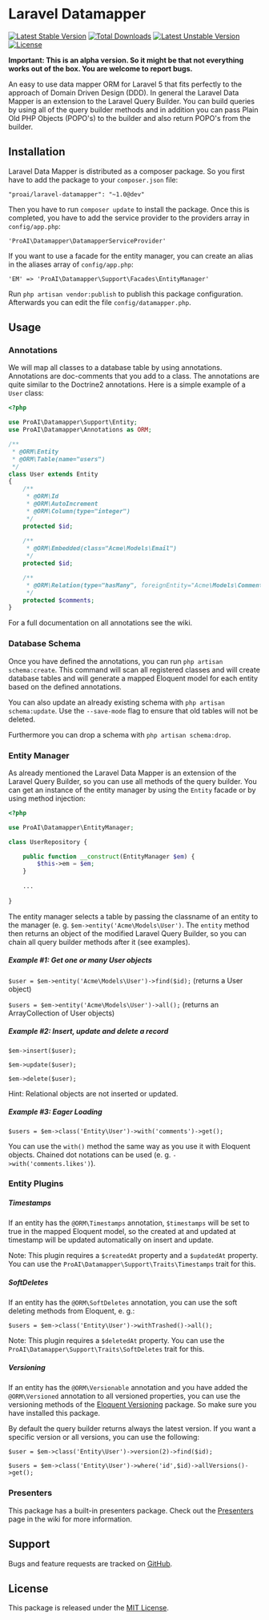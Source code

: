 # Laravel Datamapper

[![Latest Stable Version](https://poser.pugx.org/proai/laravel-datamapper/v/stable)](https://packagist.org/packages/proai/laravel-datamapper) [![Total Downloads](https://poser.pugx.org/proai/laravel-datamapper/downloads)](https://packagist.org/packages/proai/laravel-datamapper) [![Latest Unstable Version](https://poser.pugx.org/proai/laravel-datamapper/v/unstable)](https://packagist.org/packages/proai/laravel-datamapper) [![License](https://poser.pugx.org/proai/laravel-datamapper/license)](https://packagist.org/packages/proai/laravel-datamapper)

**Important: This is an alpha version. So it might be that not everything works out of the box. You are welcome to report bugs.**

An easy to use data mapper ORM for Laravel 5 that fits perfectly to the approach of Domain Driven Design (DDD). In general the Laravel Data Mapper is an extension to the Laravel Query Builder. You can build queries by using all of the query builder methods and in addition you can pass Plain Old PHP Objects (POPO's) to the builder and also return POPO's from the builder.

## Installation

Laravel Data Mapper is distributed as a composer package. So you first have to add the package to your `composer.json` file:

```
"proai/laravel-datamapper": "~1.0@dev"
```

Then you have to run `composer update` to install the package. Once this is completed, you have to add the service provider to the providers array in `config/app.php`:

```
'ProAI\Datamapper\DatamapperServiceProvider'
```

If you want to use a facade for the entity manager, you can create an alias in the aliases array of `config/app.php`:

```
'EM' => 'ProAI\Datamapper\Support\Facades\EntityManager'
```

Run `php artisan vendor:publish` to publish this package configuration. Afterwards you can edit the file `config/datamapper.php`.

## Usage

### Annotations

We will map all classes to a database table by using annotations. Annotations are doc-comments that you add to a class. The annotations are quite similar to the Doctrine2 annotations. Here is a simple example of a `User` class:

```php
<?php

use ProAI\Datamapper\Support\Entity;
use ProAI\Datamapper\Annotations as ORM;

/**
 * @ORM\Entity
 * @ORM\Table(name="users")
 */
class User extends Entity
{
    /**
     * @ORM\Id
     * @ORM\AutoIncrement
     * @ORM\Column(type="integer")
     */
    protected $id;
    
    /**
     * @ORM\Embedded(class="Acme\Models\Email")
     */
    protected $id;

    /**
     * @ORM\Relation(type="hasMany", foreignEntity="Acme\Models\Comment")
     */
    protected $comments;
}
```

For a full documentation on all annotations see the wiki.

### Database Schema

Once you have defined the annotations, you can run `php artisan schema:create`. This command will scan all registered classes and will create database tables and will generate a mapped Eloquent model for each entity based on the defined annotations.

You can also update an already existing schema with `php artisan schema:update`. Use the `--save-mode` flag to ensure that old tables will not be deleted.

Furthermore you can drop a schema with `php artisan schema:drop`.

### Entity Manager

As already mentioned the Laravel Data Mapper is an extension of the Laravel Query Builder, so you can use all methods of the query builder. You can get an instance of the entity manager by using the `Entity` facade or by using method injection:

```php
<?php

use ProAI\Datamapper\EntityManager;

class UserRepository {

    public function __construct(EntityManager $em) {
        $this->em = $em;
    }
    
    ...
    
}
```

The entity manager selects a table by passing the classname of an entity to the manager (e. g. `$em->entity('Acme\Models\User')`. The `entity` method then returns an object of the modified Laravel Query Builder, so you can chain all query builder methods after it (see examples).

##### Example #1: Get one or many User objects

`$user = $em->entity('Acme\Models\User')->find($id);` (returns a User object)

`$users = $em->entity('Acme\Models\User')->all();` (returns an ArrayCollection of User objects)

##### Example #2: Insert, update and delete a record

`$em->insert($user);`

`$em->update($user);`

`$em->delete($user);`

Hint: Relational objects are not inserted or updated.

##### Example #3: Eager Loading

`$users = $em->class('Entity\User')->with('comments')->get();`

You can use the `with()` method the same way as you use it with Eloquent objects. Chained dot notations can be used (e. g. `->with('comments.likes')`).

### Entity Plugins

##### Timestamps

If an entity has the `@ORM\Timestamps` annotation, `$timestamps` will be set to true in the mapped Eloquent model, so the created at and updated at timestamp will be updated automatically on insert and update.

Note: This plugin requires a `$createdAt` property and a `$updatedAt` property. You can use the `ProAI\Datamapper\Support\Traits\Timestamps` trait for this.

##### SoftDeletes

If an entity has the `@ORM\SoftDeletes` annotation, you can use the soft deleting methods from Eloquent, e. g.:

`$users = $em->class('Entity\User')->withTrashed()->all();`

Note: This plugin requires a `$deletedAt` property. You can use the `ProAI\Datamapper\Support\Traits\SoftDeletes` trait for this.

##### Versioning

If an entity has the `@ORM\Versionable` annotation and you have added the `@ORM\Versioned` annotation to all versioned properties, you can use the versioning methods of the [Eloquent Versioning](https://github.com/proai/eloquent-versioning) package. So make sure you have installed this package.

By default the query builder returns always the latest version. If you want a specific version or all versions, you can use the following:

`$user = $em->class('Entity\User')->version(2)->find($id);`

`$users = $em->class('Entity\User')->where('id',$id)->allVersions()->get();`

### Presenters

This package has a built-in presenters package. Check out the [Presenters](https://github.com/ProAI/laravel-datamapper/wiki/Presenters) page in the wiki for more information.

## Support

Bugs and feature requests are tracked on [GitHub](https://github.com/proai/laravel-datamapper/issues).

## License

This package is released under the [MIT License](LICENSE).
